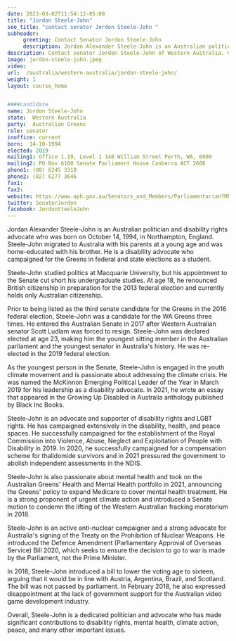 ```yaml
---
date: 2023-03-02T11:54:12-05:00
title: "Jordon Steele-John"
seo_title: "contact senator Jordon Steele-John "
subheader:
     greeting: Contact Senator Jordon Steele-John
     description: Jordan Alexander Steele-John is an Australian politician and disability rights advocate who was born on October 14, 1994, in Northampton, England.
description: Contact senator Jordon Steele-John of Western Australia. Contact information for Jordon Steele-John includes email address, phone number, and mailing address.
image: jordon-steele-john.jpeg
video:
url:  /australia/western-australia/jordon-steele-john/
weight: 1
layout: course_home


####candidate
name: Jordon Steele-John
state:	Western Australia
party:	Australian Greens
role: senator
inoffice: current
born:  14-10-1994
elected: 2019
mailing1: Office 1.19, Level 1 140 William Street Perth, WA, 6000
mailing2: PO Box 6100 Senate Parliament House Canberra ACT 2600
phone1:	(08) 6245 3310
phone2: (02) 6277 3646
fax1:
fax2:
website: https://www.aph.gov.au/Senators_and_Members/Parliamentarian?MPID=250156
twitter: SenatorJordon
facebook: JordonSteeleJohn
---
```


Jordan Alexander Steele-John is an Australian politician and disability rights advocate who was born on October 14, 1994, in Northampton, England. Steele-John migrated to Australia with his parents at a young age and was home-educated with his brother. He is a disability advocate who campaigned for the Greens in federal and state elections as a student.

Steele-John studied politics at Macquarie University, but his appointment to the Senate cut short his undergraduate studies. At age 18, he renounced British citizenship in preparation for the 2013 federal election and currently holds only Australian citizenship.

Prior to being listed as the third senate candidate for the Greens in the 2016 federal election, Steele-John was a candidate for the WA Greens three times. He entered the Australian Senate in 2017 after Western Australian senator Scott Ludlam was forced to resign. Steele-John was declared elected at age 23, making him the youngest sitting member in the Australian parliament and the youngest senator in Australia's history. He was re-elected in the 2019 federal election.

As the youngest person in the Senate, Steele-John is engaged in the youth climate movement and is passionate about addressing the climate crisis. He was named the McKinnon Emerging Political Leader of the Year in March 2019 for his leadership as a disability advocate. In 2021, he wrote an essay that appeared in the Growing Up Disabled in Australia anthology published by Black Inc Books.

Steele-John is an advocate and supporter of disability rights and LGBT rights. He has campaigned extensively in the disability, health, and peace spaces. He successfully campaigned for the establishment of the Royal Commission into Violence, Abuse, Neglect and Exploitation of People with Disability in 2019. In 2020, he successfully campaigned for a compensation scheme for thalidomide survivors and in 2021 pressured the government to abolish independent assessments in the NDIS.

Steele-John is also passionate about mental health and took on the Australian Greens' Health and Mental Health portfolio in 2021, announcing the Greens' policy to expand Medicare to cover mental health treatment. He is a strong proponent of urgent climate action and introduced a Senate motion to condemn the lifting of the Western Australian fracking moratorium in 2018.

Steele-John is an active anti-nuclear campaigner and a strong advocate for Australia's signing of the Treaty on the Prohibition of Nuclear Weapons. He introduced the Defence Amendment (Parliamentary Approval of Overseas Service) Bill 2020, which seeks to ensure the decision to go to war is made by the Parliament, not the Prime Minister.

In 2018, Steele-John introduced a bill to lower the voting age to sixteen, arguing that it would be in line with Austria, Argentina, Brazil, and Scotland. The bill was not passed by parliament. In February 2018, he also expressed disappointment at the lack of government support for the Australian video game development industry.

Overall, Steele-John is a dedicated politician and advocate who has made significant contributions to disability rights, mental health, climate action, peace, and many other important issues.